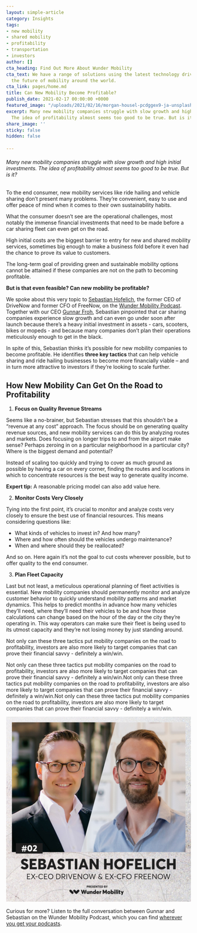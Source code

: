 ```yaml
---
layout: simple-article
category: Insights
tags:
- new mobility
- shared mobility
- profitability
- transportation
- investors
author: []
cta_heading: Find Out More About Wunder Mobility
cta_text: We have a range of solutions using the latest technology driving forward
  the future of mobility around the world.
cta_link: pages/home.md
title: Can New Mobility Become Profitable?
publish_date: 2021-02-17 00:00:00 +0000
featured_image: "/uploads/2021/02/16/morgan-housel-pcdggex9-ja-unsplash.jpg"
excerpt: Many new mobility companies struggle with slow growth and high initial investments.
  The idea of profitability almost seems too good to be true. But is it?
share_image: ''
sticky: false
hidden: false

---
```

###### _Many new mobility companies struggle with slow growth and high initial investments. The idea of profitability almost seems too good to be true. But is it?_

To the end consumer, new mobility services like ride hailing and vehicle sharing don’t present many problems. They’re convenient, easy to use and offer peace of mind when it comes to their own sustainability habits.

What the consumer doesn’t see are the operational challenges, most notably the immense financial investments that need to be made before a car sharing fleet can even get on the road.

High initial costs are the biggest barrier to entry for new and shared mobility services, sometimes big enough to make a business fold before it even had the chance to prove its value to customers.

The long-term goal of providing green and sustainable mobility options cannot be attained if these companies are not on the path to becoming profitable.

**But is that even feasible? Can new mobility be profitable?**

We spoke about this very topic to [Sebastian Hofelich](https://www.linkedin.com/in/sebastianhofelich/), the former CEO of DriveNow and former CFO of FreeNow, on the [Wunder Mobility Podcast](https://linktr.ee/wundermobility). Together with our CEO [Gunnar Froh](https://www.linkedin.com/in/gunnarfroh/), Sebastian pinpointed that car sharing companies experience slow growth and can even go under soon after launch because there’s a heavy initial investment in assets - cars, scooters, bikes or mopeds - and because many companies don’t plan their operations meticulously enough to get in the black.

In spite of this, Sebastian thinks it’s possible for new mobility companies to become profitable. He identifies **three key tactics** that can help vehicle sharing and ride hailing businesses to become more financially viable – and in turn more attractive to investors if they’re looking to scale further.

## How New Mobility Can Get On the Road to Profitability

1. **Focus on Quality Revenue Streams**

Seems like a no-brainer, but Sebastian stresses that this shouldn’t be a “revenue at any cost” approach. The focus should be on generating quality revenue sources, and new mobility services can do this by analyzing routes and markets. Does focusing on longer trips to and from the airport make sense? Perhaps zeroing in on a particular neighborhood in a particular city? Where is the biggest demand and potential?

Instead of scaling too quickly and trying to cover as much ground as possible by having a car on every corner, finding the routes and locations in which to concentrate resources is the best way to generate quality income.

**Expert tip:** A reasonable pricing model can also add value here.

2. **Monitor Costs Very Closely**

Tying into the first point, it’s crucial to monitor and analyze costs very closely to ensure the best use of financial resources. This means considering questions like:

* What kinds of vehicles to invest in? And how many?
* Where and how often should the vehicles undergo maintenance?
* When and where should they be reallocated?

And so on. Here again it’s not the goal to cut costs wherever possible, but to offer quality to the end consumer.

3. **Plan Fleet Capacity**

Last but not least, a meticulous operational planning of fleet activities is essential. New mobility companies should permanently monitor and analyze customer behavior to quickly understand mobility patterns and market dynamics. This helps to predict months in advance how many vehicles they’ll need, where they’ll need their vehicles to be and how those calculations can change based on the hour of the day or the city they’re operating in. This way operators can make sure their fleet is being used to its utmost capacity and they’re not losing money by just standing around.

Not only can these three tactics put mobility companies on the road to profitability, investors are also more likely to target companies that can prove their financial savvy - definitely a win/win.

Not only can these three tactics put mobility companies on the road to profitability, investors are also more likely to target companies that can prove their financial savvy - definitely a win/win.Not only can these three tactics put mobility companies on the road to profitability, investors are also more likely to target companies that can prove their financial savvy - definitely a win/win.Not only can these three tactics put mobility companies on the road to profitability, investors are also more likely to target companies that can prove their financial savvy - definitely a win/win.

![](/uploads/2021/02/17/wundermobility_episodencover_f2.jpg)

Curious for more? Listen to the full conversation between Gunnar and Sebastian on the Wunder Mobility Podcast, which you can find [wherever you get your podcasts](https://linktr.ee/wundermobility).